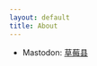 ```yaml
---
layout: default
title: About
---
```

<ul>
  <li>Mastodon: <a href="https://m.cmx.im/@ritsu">草莓县</a></li>
</ul>
